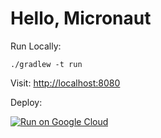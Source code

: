 # Hello, Micronaut

Run Locally:
```
./gradlew -t run
```

Visit: [http://localhost:8080](http://localhost:8080)

Deploy:

[![Run on Google Cloud](https://storage.googleapis.com/cloudrun/button.png)](https://console.cloud.google.com/cloudshell/editor?shellonly=true&cloudshell_image=gcr.io/ahmetb-public/button&cloudshell_git_repo=https://github.com/jamesward/hello-micronaut.git#dockerfile)
